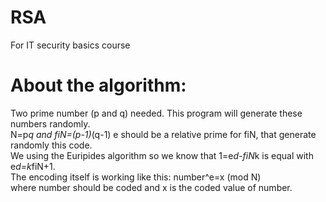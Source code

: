 # RSA
For IT security basics course

# About the algorithm:  
Two prime number (p and q) needed. This program will generate these numbers randomly.  
N=p*q and fiN=(p-1)*(q-1)
e should be a relative prime for fiN, that generate randomly this code.  
We using the Euripides algorithm so we know that 1=e*d-fiN*k is equal with e*d=k*fiN+1.  
The encoding itself is working like this: number^e=x (mod N)   
where number should be coded and x is the coded value of number.  

